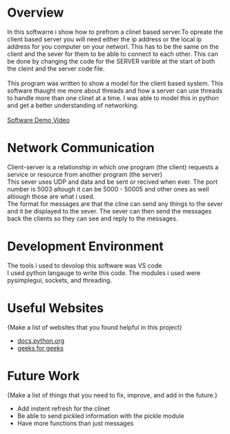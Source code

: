 # Overview

In this softwarre i show how to prefrom a clinet based server.To opreate the client based server you will need either the ip address or the local ip address for you computer on your networl. This has to be the same on the client and the sever for them to be able to connect to each other. This can be done by changing the code for the SERVER varible at the start of both the cleint and the server code file. 
<br>
<br>
This program was written to show a model for the client based system. This software thaught me more about threads and how a server can use threads to handle more than one clinet at a time. I was able to model this in python and get a better understanding of networking. 
<br>
<br>
[Software Demo Video](http://youtube.link.goes.here)

# Network Communication


Client-server is a relationship in which one program (the client) requests a service or resource from another program (the server)
<br>
This sever uses UDP and data and be sent or recived when ever. The port number is 5003 altough it can be 5000 - 50005 and other ones as well altiough those are what i used.
<br>
The format for messages are that the cline can send any things to the sever and it be displayed to the sever. The sever can then send the messages back the clients so they can see and reply to the messages.

# Development Environment

The tools i used to devolop this software was VS code
<br>
I used python langauge to write this code. The modules i used were pysimplegui, sockets, and threading.
# Useful Websites

{Make a list of websites that you found helpful in this project}
* [docs.python.org](https://docs.python.org/3/library/socket.html)
* [geeks for geeks]([http://url.link.goes.here](https://www.geeksforgeeks.org/socket-programming-python/))

# Future Work

{Make a list of things that you need to fix, improve, and add in the future.}
* Add instent refresh for the clinet 
* Be able to send pickled information with the pickle module 
* Have more functions than just messages
